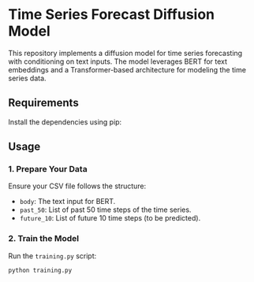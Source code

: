 # Time Series Forecast Diffusion Model

This repository implements a diffusion model for time series forecasting with conditioning on text inputs. The model leverages BERT for text embeddings and a Transformer-based architecture for modeling the time series data.

## Requirements

Install the dependencies using pip:


## Usage

### 1. Prepare Your Data
Ensure your CSV file follows the structure:
- `body`: The text input for BERT.
- `past_50`: List of past 50 time steps of the time series.
- `future_10`: List of future 10 time steps (to be predicted).

### 2. Train the Model
Run the `training.py` script:

```bash
python training.py

